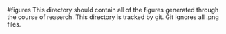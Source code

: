 #figures
 This directory should contain all of the figures generated through the course of reaserch. This directory is tracked by git. Git ignores all .png files.